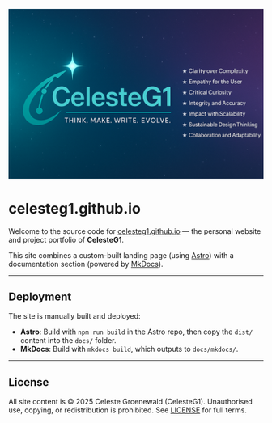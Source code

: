 <p align="center">
  <img src="docs/img/brand-logo.png" alt="CelesteG1 Logo" />
</p>



# celesteg1.github.io

Welcome to the source code for [celesteg1.github.io](https://celesteg1.github.io) — the personal website and project portfolio of **CelesteG1**.

This site combines a custom-built landing page (using [Astro](https://astro.build)) with a documentation section (powered by [MkDocs](https://www.mkdocs.org/)).

---

## Deployment

The site is manually built and deployed:

- **Astro**: Build with `npm run build` in the Astro repo, then copy the `dist/` content into the `docs/` folder.
- **MkDocs**: Build with `mkdocs build`, which outputs to `docs/mkdocs/`.

---

## License

All site content is © 2025 Celeste Groenewald (CelesteG1). Unauthorised use, copying, or redistribution is prohibited. See [LICENSE](./LICENSE) for full terms.

